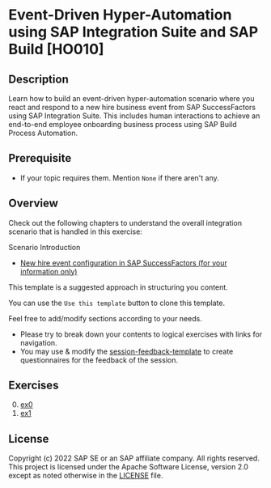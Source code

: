 # Event-Driven Hyper-Automation using SAP Integration Suite and SAP Build [HO010]

## Description

Learn how to build an event-driven hyper-automation scenario where you react and respond to a new hire business event from SAP SuccessFactors using SAP Integration Suite. This includes human interactions to achieve an end-to-end employee onboarding business process using SAP Build Process Automation.

## Prerequisite

- If your topic requires them. Mention `None` if there aren't any.


## Overview
  
Check out the following chapters to understand the overall integration scenario that is handled in this exercise:

Scenario Introduction
- [New hire event configuration in SAP SuccessFactors (for your information only)](intro/intro2) 

This template is a suggested approach in structuring you content. 

You can use the `Use this template` button to clone this template.

Feel free to add/modify sections according to your needs.

- Please try to break down your contents to logical exercises with links for navigation.
- You may use & modify the [session-feedback-template](.github/ISSUE_TEMPLATE/session-feedback-template.md) to create questionnaires for the feedback of the session.

## Exercises

0. [ex0](exercises/ex0/README.md)
1. [ex1](exercises/ex1/README.md)

<!-- />
Comments
<!-->

## License

Copyright (c) 2022 SAP SE or an SAP affiliate company. All rights reserved. This project is licensed under the Apache Software License, version 2.0 except as noted otherwise in the [LICENSE](LICENSES/Apache-2.0.txt) file.
